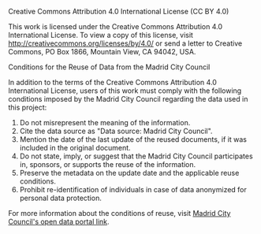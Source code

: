 Creative Commons Attribution 4.0 International License (CC BY 4.0)

This work is licensed under the Creative Commons Attribution 4.0 International License. To view a copy of this license, visit http://creativecommons.org/licenses/by/4.0/ or send a letter to Creative Commons, PO Box 1866, Mountain View, CA 94042, USA.

Conditions for the Reuse of Data from the Madrid City Council

In addition to the terms of the Creative Commons Attribution 4.0 International License, users of this work must comply with the following conditions imposed by the Madrid City Council regarding the data used in this project:

1. Do not misrepresent the meaning of the information.
2. Cite the data source as "Data source: Madrid City Council".
3. Mention the date of the last update of the reused documents, if it was included in the original document.
4. Do not state, imply, or suggest that the Madrid City Council participates in, sponsors, or supports the reuse of the information.
5. Preserve the metadata on the update date and the applicable reuse conditions.
6. Prohibit re-identification of individuals in case of data anonymized for personal data protection.

For more information about the conditions of reuse, visit [Madrid City Council's open data portal link](https://datos.madrid.es/portal/site/egob/menuitem.3efdb29b813ad8241e830cc2a8a409a0/?vgnextoid=108804d4aab90410VgnVCM100000171f5a0aRCRD&vgnextchannel=b4c412b9ace9f310VgnVCM100000171f5a0aRCRD&vgnextfmt=default).
